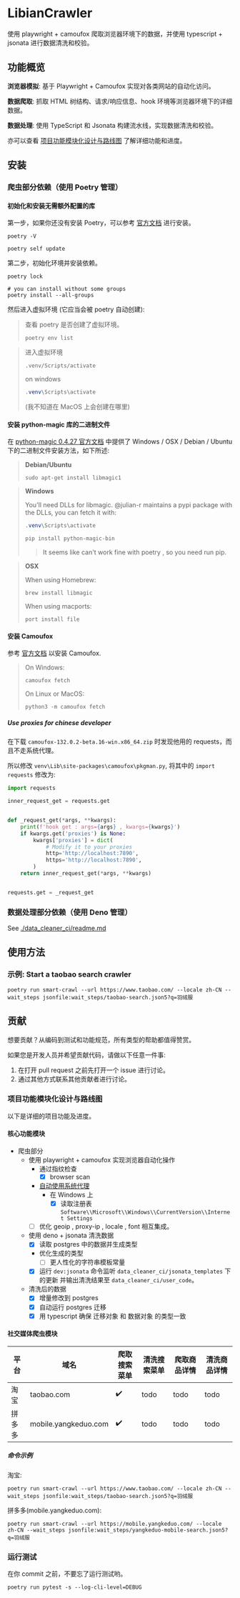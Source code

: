 # LibianCrawler

使用 playwright + camoufox 爬取浏览器环境下的数据，并使用 typescript + jsonata 进行数据清洗和校验。

## 功能概览

**浏览器模拟**: 基于 Playwright + Camoufox 实现对各类网站的自动化访问。

**数据爬取**: 抓取 HTML 树结构、请求/响应信息、hook 环境等浏览器环境下的详细数据。

**数据处理**: 使用 TypeScript 和 Jsonata 构建流水线，实现数据清洗和校验。

亦可以查看 [项目功能模块化设计与路线图](#项目功能模块化设计与路线图) 了解详细功能和进度。

## 安装

### 爬虫部分依赖（使用 Poetry 管理）

#### 初始化和安装无需额外配置的库

第一步，如果你还没有安装 Poetry，可以参考 [官方文档](https://python-poetry.org/docs/#installation) 进行安装。

```shell
poetry -V

poetry self update
```

第二步，初始化环境并安装依赖。

```shell
poetry lock

# you can install without some groups
poetry install --all-groups
```

然后进入虚拟环境 (它应当会被 poetry 自动创建):

> 查看 poetry 是否创建了虚拟环境。
>
> ```shell
> poetry env list
> ```

> 进入虚拟环境
>
> ```shell
> .venv/Scripts/activate
> ```
>
> on windows
>
> ```powershell
> .venv\Scripts\activate
> ```
>
> (我不知道在 MacOS 上会创建在哪里)

#### 安装 python-magic 库的二进制文件

在 [python-magic 0.4.27 官方文档](https://pypi.org/project/python-magic/0.4.27/)
中提供了 Windows / OSX / Debian / Ubuntu 下的二进制文件安装方法，如下所述:

> **Debian/Ubuntu**
>
> ```shell
> sudo apt-get install libmagic1
> ```

> **Windows**
>
> You'll need DLLs for libmagic. @julian-r maintains a pypi package with the DLLs, you can fetch it with:
>
> ```powershell
> .venv\Scripts\activate
> 
> pip install python-magic-bin
> ```
>
> > It seems like can't work fine with poetry , so you need run pip.

> **OSX**
>
> When using Homebrew:
>
> ```shell
> brew install libmagic
> ```
>
> When using macports:
>
> ```shell
> port install file
> ```

#### 安装 Camoufox

参考 [官方文档](https://github.com/daijro/camoufox/tree/main/pythonlib#installation) 以安装 Camoufox.

> On Windows:
>
> ```shell
> camoufox fetch
> ```
>
> On Linux or MacOS:
>
> ```shell
> python3 -m camoufox fetch
> ```

##### Use proxies for chinese developer

在下载 `camoufox-132.0.2-beta.16-win.x86_64.zip` 时发现他用的 requests，而且不走系统代理。

所以修改 `venv\Lib\site-packages\camoufox\pkgman.py`, 将其中的 `import requests` 修改为:

```python
import requests

inner_request_get = requests.get


def _request_get(*args, **kwargs):
    print(f'hook get : args={args} , kwargs={kwargs}')
    if kwargs.get('proxies') is None:
        kwargs['proxies'] = dict(
            # Modify it to your proxies
            http='http://localhost:7890',
            https='http://localhost:7890',
        )
    return inner_request_get(*args, **kwargs)


requests.get = _request_get
```

### 数据处理部分依赖（使用 Deno 管理）

See [./data_cleaner_ci/readme.md](data_cleaner_ci/readme.md)

## 使用方法

### 示例: Start a taobao search crawler

```shell
poetry run smart-crawl --url https://www.taobao.com/ --locale zh-CN --wait_steps jsonfile:wait_steps/taobao-search.json5?q=羽绒服
```

## 贡献

想要贡献？从编码到测试和功能规范，所有类型的帮助都值得赞赏。

如果您是开发人员并希望贡献代码，请做以下任意一件事:

1. 在打开 pull request 之前先打开一个 issue 进行讨论。
2. 通过其他方式联系其他贡献者进行讨论。

### 项目功能模块化设计与路线图

以下是详细的项目功能及进度。

#### 核心功能模块

* 爬虫部分
    * 使用 playwright + camoufox 实现浏览器自动化操作
        * 通过指纹检查
            * [x] browser scan
        * [自动使用系统代理](./libiancrawlers/app_util/networks/proxies.py)
            * 在 Windows 上
                * [x] 读取注册表 `Software\\Microsoft\\Windows\\CurrentVersion\\Internet Settings`
        * [ ] 优化 geoip , proxy-ip , locale , font 相互集成。
    * 使用 deno + jsonata 清洗数据
        * [x] 读取 postgres 中的数据并生成类型
        * 优化生成的类型
            * [ ] 更人性化的字符串模板常量
        * [x] 运行 `dev:jsonata` 命令监听 `data_cleaner_ci/jsonata_templates` 下的更新
          并输出清洗结果至 `data_cleaner_ci/user_code`。
    * 清洗后的数据
        * [x] 增量修改到 postgres
        * [x] 自动运行 postgres 迁移
        * [x] 用 typescript 确保 迁移对象 和 数据对象 的类型一致

#### 社交媒体爬虫模块

| 平台  | 域名                   | 爬取搜索菜单 | 清洗搜索菜单 | 爬取商品详情 | 清洗商品详情 |  
|-----|----------------------|--------|--------|--------|--------|
| 淘宝  | taobao.com           | ✔️     | todo   | todo   | todo   |   
| 拼多多 | mobile.yangkeduo.com | ✔️     | todo   | todo   | todo   |   

##### 命令示例

淘宝:

```shell
poetry run smart-crawl --url https://www.taobao.com/ --locale zh-CN --wait_steps jsonfile:wait_steps/taobao-search.json5?q=羽绒服
```

拼多多(mobile.yangkeduo.com):

```shell
poetry run smart-crawl --url https://mobile.yangkeduo.com/ --locale zh-CN --wait_steps jsonfile:wait_steps/yangkeduo-mobile-search.json5?q=羽绒服
```

### 运行测试

在你 commit 之前，不要忘了运行测试哟。

```shell
poetry run pytest -s --log-cli-level=DEBUG
```